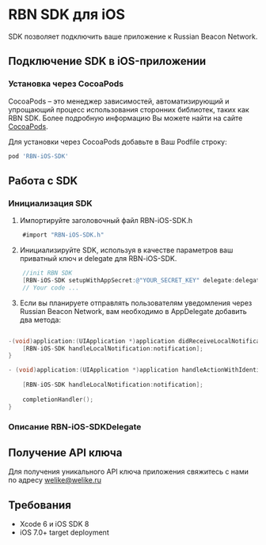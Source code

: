 RBN SDK для iOS
==============

SDK позволяет подключить ваше приложение к Russian Beacon Network.

## Подключение SDK в iOS-приложении

### Установка через CocoaPods
CocoaPods – это менеджер зависимостей, автоматизирующий и упрощающий процесс использования сторонних библиотек, таких как RBN SDK. Более подробную информацию Вы можете найти на сайте [CocoaPods](http://cocoapods.org). 

Для установки через CocoaPods добавьте в Ваш Podfile строку:

```ruby
pod 'RBN-iOS-SDK'
```

## Работа с SDK

### Инициализация SDK

1. Импортируйте заголовочный файл RBN-iOS-SDK.h

```Objective-C
	#import "RBN-iOS-SDK.h"
```

2. Инициализируйте SDK, используя в качестве параметров ваш приватный ключ и delegate для RBN-iOS-SDK.

```Objective-C
    //init RBN SDK
    [RBN-iOS-SDK setupWithAppSecret:@"YOUR_SECRET_KEY" delegate:delegate];
    // Your code ...

```

3. Если вы планируете отправлять пользователям уведомления через Russian Beacon Network, вам необходимо в AppDelegate добавить два метода:

```Objective-C

-(void)application:(UIApplication *)application didReceiveLocalNotification:(UILocalNotification *)notification {    
    [RBN-iOS-SDK handleLocalNotification:notification];
}

- (void)application:(UIApplication *)application handleActionWithIdentifier:(NSString *)identifier forLocalNotification:(UILocalNotification *)notification completionHandler:(void(^)())completionHandler {
    
    [RBN-iOS-SDK handleLocalNotification:notification];
    
    completionHandler();
}
```

### Описание RBN-iOS-SDKDelegate

## Получение API ключа
Для получения уникального API ключа приложения свяжитесь с нами по адресу welike@welike.ru

## Требования

* Xcode 6 и iOS SDK 8
* iOS 7.0+ target deployment

